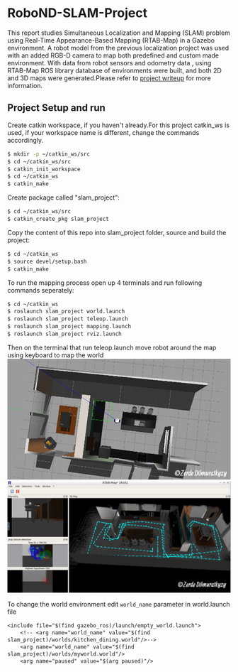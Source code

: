 # RoboND-SLAM-Project

 This report studies Simultaneous Localization and Mapping (SLAM) problem using Real-Time Appearance-Based Mapping (RTAB-Map) in a Gazebo environment. A robot model from the previous localization project was used with an added RGB-D camera to map both predefined and custom made environment. With data from robot sensors and odometry data , using RTAB-Map ROS library database of environments were built, and both 2D and 3D maps were generated.Please refer to [project writeup](https://github.com/Zerde/RoboND-SLAM-Project/blob/master/slam-project-writeup.pdf) for more information.

## Project Setup and run

Create catkin workspace, if you haven't already.For this project catkin_ws is used, if your workspace name is different, change the commands accordingly. 

```sh
$ mkdir -p ~/catkin_ws/src
$ cd ~/catkin_ws/src
$ catkin_init_workspace
$ cd ~/catkin_ws
$ catkin_make
```
Create package called "slam_project":
```sh
$ cd ~/catkin_ws/src
$ catkin_create_pkg slam_project
```
Copy the content of this repo into slam_project folder, source and build the project:
```sh
$ cd ~/catkin_ws
$ source devel/setup.bash
$ catkin_make
```
To run the mapping process open up 4 terminals and run following commands seperately:
```sh
$ cd ~/catkin_ws
$ roslaunch slam_project world.launch
$ roslaunch slam_project teleop.launch
$ roslaunch slam_project mapping.launch
$ roslaunch slam_project rviz.launch
```
Then on the terminal that run teleop.launch move robot around the map using keyboard to map the world
![Alt text](./images/kitchen_dining.png?raw=true "Title")
![Alt text](./images/mapping-kitchen.png?raw=true "Title")

To change the world environment edit `world_name` parameter in world.launch file
```
<include file="$(find gazebo_ros)/launch/empty_world.launch">
  	<!-- <arg name="world_name" value="$(find slam_project)/worlds/kitchen_dining.world"/>-->
    <arg name="world_name" value="$(find slam_project)/worlds/myworld.world"/>
    <arg name="paused" value="$(arg paused)"/>
```

